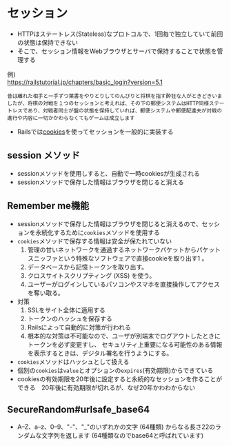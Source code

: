 # セッション
- HTTPはステートレス(Stateless)なプロトコルで、1回毎で独立していて前回の状態は保持できない
- そこで、セッション情報をWebブラウザとサーバで保持することで状態を管理する

例)  
https://railstutorial.jp/chapters/basic_login?version=5.1
```
昔は離れた相手と一手ずつ葉書をやりとりしてのんびりと将棋を指す酔狂な人がときどきいましたが、将棋の対戦を１つのセッションと考えれば、その下の郵便システムはHTTP同様ステートレスであり、対戦者同士が盤の状態を保持していれば、郵便システムや郵便配達夫が対戦の進行や内容に一切かかわらなくてもゲームは成立します
```

- Railsでは[cookies](https://ja.wikipedia.org/wiki/HTTP_cookie)を使ってセッションを一般的に実装する

## session メソッド
- sessionメソッドを使用しすると、自動で一時cookiesが生成される
- sessionメソッドで保存した情報はブラウザを閉じると消える

## Remember me機能
- sessionメソッドで保存した情報はブラウザを閉じると消えるので、セッションを永続化するために`cookies`メソッドを使用する
- `cookies`メソッドで保存する情報は安全が保たれていない
  1. 管理の甘いネットワークを通過するネットワークパケットからパケットスニッファという特殊なソフトウェアで直接cookieを取り出す1 。
  2. データベースから記憶トークンを取り出す。
  3. クロスサイトスクリプティング (XSS) を使う。
  4. ユーザーがログインしているパソコンやスマホを直接操作してアクセスを奪い取る。
- 対策
  1. SSLをサイト全体に適用する
  2. トークンのハッシュを保存する
  3. Railsによって自動的に対策が行われる
  4. 根本的な対策は不可能なので、ユーザが別端末でログアウトしたときにトークンを必ず変更すし、
  セキュリティ上重要になる可能性のある情報を表示するときは、デジタル署名を行うようにする。
- `cookies`メソッドはハッシュとして扱える
- 個別の`cookies`は`value`とオプションの`expires`(有効期限)からできている
- cookiesの有効期限を20年後に設定すると永続的なセッションを作ることができる　20年後に有効期限が切れるが、なぜ20年かわわからない

## SecureRandom#urlsafe_base64
- A–Z、a–z、0–9、"-"、"_"のいずれかの文字 (64種類) からなる長さ22のランダムな文字列を返します (64種類なのでbase64と呼ばれています)
